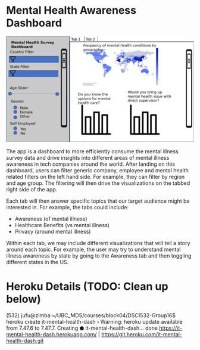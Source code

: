 # Mental Health Awareness Dashboard

![app sketch](images/app_sketch_v1.png)

The app is a dashboard to more efficiently consume the mental illness survey data and drive insights into different areas of mental illness awareness in tech companies around the world. After landing on this dashboard, users can filter generic company, employee and mental health related filters on the left hand side. For example, they can filter by region and age group. The filtering will then drive the visualizations on the tabbed right side of the app.

Each tab will then answer specific topics that our target audience might be interested in. For example, the tabs could include:
- Awareness (of mental illness)
- Healthcare Benefits (vs mental illness)
- Privacy (around mental illness)

Within each tab, we may include different visualizations that will tell a story around each topic. For example, the user may try to understand mental illness awareness by state by going to the Awareness tab and then toggling different states in the US.


# Heroku Details (TODO: Clean up below)

(532) jufu@zimba:~/UBC_MDS/courses/block04/DSCI532-Group16$ heroku create it-mental-health-dash
 ›   Warning: heroku update available from 7.47.6 to 7.47.7.
Creating ⬢ it-mental-health-dash... done
https://it-mental-health-dash.herokuapp.com/ | https://git.heroku.com/it-mental-health-dash.git

